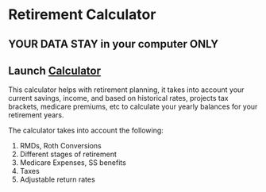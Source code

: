 # Retirement Calculator

## YOUR DATA STAY in your computer ONLY

## Launch [Calculator](https://rzou9388.github.io/retire/)

This calculator helps with retirement planning, it takes into account your current savings, income, and based on historical rates, projects tax brackets, medicare premiums, etc to calculate your yearly balances for your retirement years.

The calculator takes into account the following:

1. RMDs, Roth Conversions
1. Different stages of retirement
1. Medicare Expenses, SS benefits
1. Taxes
1. Adjustable return rates
